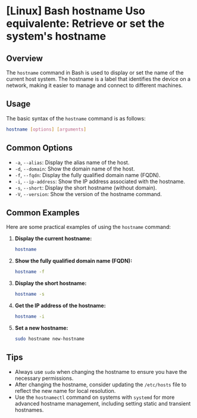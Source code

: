 # [Linux] Bash hostname Uso equivalente: Retrieve or set the system's hostname

## Overview
The `hostname` command in Bash is used to display or set the name of the current host system. The hostname is a label that identifies the device on a network, making it easier to manage and connect to different machines.

## Usage
The basic syntax of the `hostname` command is as follows:

```bash
hostname [options] [arguments]
```

## Common Options
- `-a`, `--alias`: Display the alias name of the host.
- `-d`, `--domain`: Show the domain name of the host.
- `-f`, `--fqdn`: Display the fully qualified domain name (FQDN).
- `-i`, `--ip-address`: Show the IP address associated with the hostname.
- `-s`, `--short`: Display the short hostname (without domain).
- `-V`, `--version`: Show the version of the hostname command.

## Common Examples
Here are some practical examples of using the `hostname` command:

1. **Display the current hostname:**
   ```bash
   hostname
   ```

2. **Show the fully qualified domain name (FQDN):**
   ```bash
   hostname -f
   ```

3. **Display the short hostname:**
   ```bash
   hostname -s
   ```

4. **Get the IP address of the hostname:**
   ```bash
   hostname -i
   ```

5. **Set a new hostname:**
   ```bash
   sudo hostname new-hostname
   ```

## Tips
- Always use `sudo` when changing the hostname to ensure you have the necessary permissions.
- After changing the hostname, consider updating the `/etc/hosts` file to reflect the new name for local resolution.
- Use the `hostnamectl` command on systems with `systemd` for more advanced hostname management, including setting static and transient hostnames.